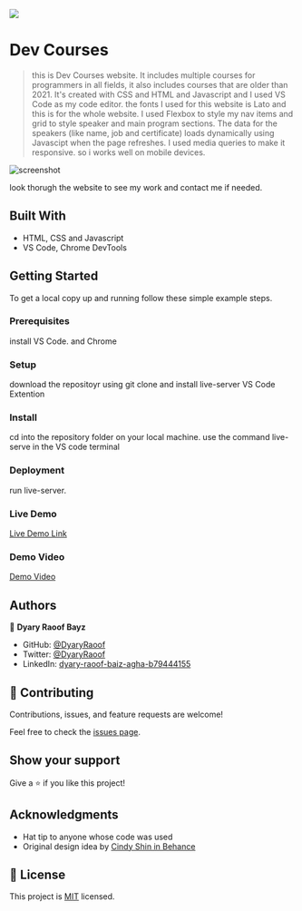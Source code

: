 ![](https://img.shields.io/badge/Microverse-blueviolet)

# Dev Courses

> this is Dev Courses website. It includes multiple courses for programmers in all fields, it also includes courses that are older than 2021. It's created with CSS and HTML and Javascript and I used VS Code as my code editor. the fonts I used for this website is Lato and this is for the whole website. I used Flexbox to style my nav items and grid to style speaker and main program sections. The data for the speakers (like name, job and certificate) loads dynamically using Javascipt when the page refreshes. I used media queries to make it responsive. so i works well on mobile devices.

![screenshot](https://i.imgur.com/C8FcbjY.png)

look thorugh the website to see my work and contact me if needed.

## Built With

- HTML, CSS and Javascript
- VS Code, Chrome DevTools

## Getting Started

To get a local copy up and running follow these simple example steps.

### Prerequisites

install VS Code. and Chrome

### Setup

download the repositoyr using git clone and install live-server VS Code Extention

### Install

cd into the repository folder on your local machine.
use the command live-serve in the VS code terminal

### Deployment

run live-server.

### Live Demo
[Live Demo Link](https://dyaryraoof.github.io/our-courses/)

### Demo Video 
[Demo Video](https://www.loom.com/share/c60aa5aea28648d69c6bd1b961b83149)

## Authors

👤 **Dyary Raoof Bayz**

- GitHub: [@DyaryRaoof](https://github.com/DyaryRaoof)
- Twitter: [@DyaryRaoof](https://twitter.com/DyaryRaoof)
- LinkedIn: [dyary-raoof-baiz-agha-b79444155](https://www.linkedin.com/in/dyary-raoof-baiz-agha-b79444155)

## 🤝 Contributing

Contributions, issues, and feature requests are welcome!

Feel free to check the [issues page](https://github.com/DyaryRaoof/our-courses/issues).

## Show your support

Give a ⭐️ if you like this project!

## Acknowledgments

- Hat tip to anyone whose code was used
- Original design idea by [ Cindy Shin in Behance](https://www.behance.net/adagio07)

## 📝 License

This project is [MIT](./MIT.md) licensed.
